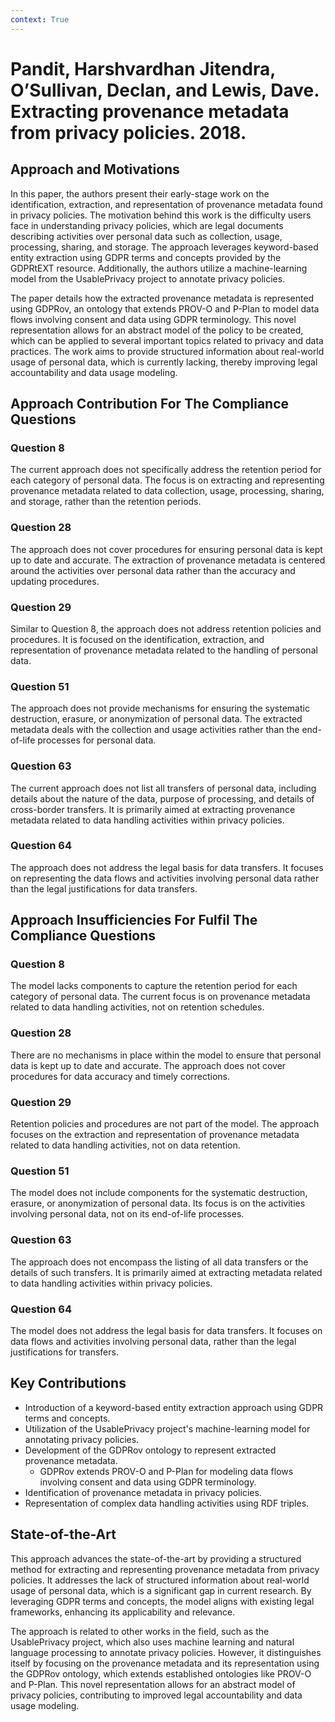 ```yaml
---
context: True
---
```



# Pandit, Harshvardhan Jitendra, O’Sullivan, Declan, and Lewis, Dave. Extracting provenance metadata from privacy policies. 2018.

## Approach and Motivations

In this paper, the authors present their early-stage work on the identification, extraction, and representation of provenance metadata found in privacy policies. The motivation behind this work is the difficulty users face in understanding privacy policies, which are legal documents describing activities over personal data such as collection, usage, processing, sharing, and storage. The approach leverages keyword-based entity extraction using GDPR terms and concepts provided by the GDPRtEXT resource. Additionally, the authors utilize a machine-learning model from the UsablePrivacy project to annotate privacy policies.

The paper details how the extracted provenance metadata is represented using GDPRov, an ontology that extends PROV-O and P-Plan to model data flows involving consent and data using GDPR terminology. This novel representation allows for an abstract model of the policy to be created, which can be applied to several important topics related to privacy and data practices. The work aims to provide structured information about real-world usage of personal data, which is currently lacking, thereby improving legal accountability and data usage modeling.

## Approach Contribution For The Compliance Questions

### Question 8
The current approach does not specifically address the retention period for each category of personal data. The focus is on extracting and representing provenance metadata related to data collection, usage, processing, sharing, and storage, rather than the retention periods.

### Question 28
The approach does not cover procedures for ensuring personal data is kept up to date and accurate. The extraction of provenance metadata is centered around the activities over personal data rather than the accuracy and updating procedures.

### Question 29
Similar to Question 8, the approach does not address retention policies and procedures. It is focused on the identification, extraction, and representation of provenance metadata related to the handling of personal data.

### Question 51
The approach does not provide mechanisms for ensuring the systematic destruction, erasure, or anonymization of personal data. The extracted metadata deals with the collection and usage activities rather than the end-of-life processes for personal data.

### Question 63
The current approach does not list all transfers of personal data, including details about the nature of the data, purpose of processing, and details of cross-border transfers. It is primarily aimed at extracting provenance metadata related to data handling activities within privacy policies.

### Question 64
The approach does not address the legal basis for data transfers. It focuses on representing the data flows and activities involving personal data rather than the legal justifications for data transfers.

## Approach Insufficiencies For Fulfil The Compliance Questions

### Question 8
The model lacks components to capture the retention period for each category of personal data. The current focus is on provenance metadata related to data handling activities, not on retention schedules.

### Question 28
There are no mechanisms in place within the model to ensure that personal data is kept up to date and accurate. The approach does not cover procedures for data accuracy and timely corrections.

### Question 29
Retention policies and procedures are not part of the model. The approach focuses on the extraction and representation of provenance metadata related to data handling activities, not on data retention.

### Question 51
The model does not include components for the systematic destruction, erasure, or anonymization of personal data. Its focus is on the activities involving personal data, not on its end-of-life processes.

### Question 63
The approach does not encompass the listing of all data transfers or the details of such transfers. It is primarily aimed at extracting metadata related to data handling activities within privacy policies.

### Question 64
The model does not address the legal basis for data transfers. It focuses on data flows and activities involving personal data, rather than the legal justifications for transfers.

## Key Contributions

- Introduction of a keyword-based entity extraction approach using GDPR terms and concepts.
- Utilization of the UsablePrivacy project's machine-learning model for annotating privacy policies.
- Development of the GDPRov ontology to represent extracted provenance metadata.
  - GDPRov extends PROV-O and P-Plan for modeling data flows involving consent and data using GDPR terminology.
- Identification of provenance metadata in privacy policies.
- Representation of complex data handling activities using RDF triples.

## State-of-the-Art

This approach advances the state-of-the-art by providing a structured method for extracting and representing provenance metadata from privacy policies. It addresses the lack of structured information about real-world usage of personal data, which is a significant gap in current research. By leveraging GDPR terms and concepts, the model aligns with existing legal frameworks, enhancing its applicability and relevance.

The approach is related to other works in the field, such as the UsablePrivacy project, which also uses machine learning and natural language processing to annotate privacy policies. However, it distinguishes itself by focusing on the provenance metadata and its representation using the GDPRov ontology, which extends established ontologies like PROV-O and P-Plan. This novel representation allows for an abstract model of privacy policies, contributing to improved legal accountability and data usage modeling.
